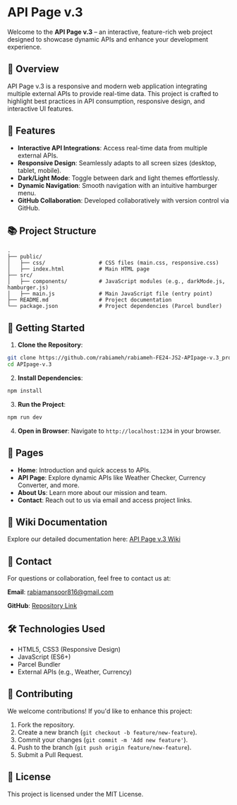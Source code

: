 # API Page v.3

Welcome to the **API Page v.3** – an interactive, feature-rich web project designed to showcase dynamic APIs and enhance your development experience.

## 📖 Overview

API Page v.3 is a responsive and modern web application integrating multiple external APIs to provide real-time data. This project is crafted to highlight best practices in API consumption, responsive design, and interactive UI features.

## 🌟 Features

- **Interactive API Integrations**: Access real-time data from multiple external APIs.
- **Responsive Design**: Seamlessly adapts to all screen sizes (desktop, tablet, mobile).
- **Dark/Light Mode**: Toggle between dark and light themes effortlessly.
- **Dynamic Navigation**: Smooth navigation with an intuitive hamburger menu.
- **GitHub Collaboration**: Developed collaboratively with version control via GitHub.

## 📚 Project Structure

```
.
├── public/
│   ├── css/                 # CSS files (main.css, responsive.css)
│   ├── index.html           # Main HTML page
├── src/
│   ├── components/          # JavaScript modules (e.g., darkMode.js, hamburger.js)
│   ├── main.js              # Main JavaScript file (entry point)
├── README.md                # Project documentation
└── package.json             # Project dependencies (Parcel bundler)
```

## 🚀 Getting Started

1. **Clone the Repository**:

```bash
git clone https://github.com/rabiameh/rabiameh-FE24-JS2-APIpage-v.3_projekt-rabia-mehboob.git
cd APIpage-v.3
```

2. **Install Dependencies**:

```bash
npm install
```

3. **Run the Project**:

```bash
npm run dev
```

4. **Open in Browser**:
Navigate to `http://localhost:1234` in your browser.

## 📄 Pages

- **Home**: Introduction and quick access to APIs.
- **API Page**: Explore dynamic APIs like Weather Checker, Currency Converter, and more.
- **About Us**: Learn more about our mission and team.
- **Contact**: Reach out to us via email and access project links.

## 📘 Wiki Documentation

Explore our detailed documentation here: [API Page v.3 Wiki](https://github.com/rabiameh/rabiameh-FE24-JS2-APIpage-v.3_projekt-rabia-mehboob/wiki)

## 📧 Contact

For questions or collaboration, feel free to contact us at:

**Email**: [rabiamansoor816@gmail.com](mailto:rabiamansoor816@gmail.com)

**GitHub**: [Repository Link](https://github.com/rabiameh/rabiameh-FE24-JS2-APIpage-v.3_projekt-rabia-mehboob)

## 🛠️ Technologies Used

- HTML5, CSS3 (Responsive Design)
- JavaScript (ES6+)
- Parcel Bundler
- External APIs (e.g., Weather, Currency)

## 📌 Contributing

We welcome contributions! If you'd like to enhance this project:

1. Fork the repository.
2. Create a new branch (`git checkout -b feature/new-feature`).
3. Commit your changes (`git commit -m 'Add new feature'`).
4. Push to the branch (`git push origin feature/new-feature`).
5. Submit a Pull Request.

## 📜 License

This project is licensed under the MIT License.
